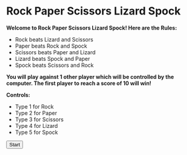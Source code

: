 # Rock Paper Scissors Lizard Spock

<p><b>Welcome to Rock Paper Scissors Lizard Spock! Here are the Rules:</b></p>
<ul>
<li>Rock beats Lizard and Scissors</li>
<li>Paper beats Rock and Spock</li>
<li>Scissors beats Paper and Lizard</li>
<li>Lizard beats Spock and Paper</li>
<li>Spock beats Scissors and Rock</li>  
</ul>

<p><b>You will play against 1 other player which will be controlled by the computer. The first player to reach a score of 10 will win!</b></p>

<p><b>Controls:</b></p>
<ul>
<li>Type 1 for Rock</li>
<li>Type 2 for Paper</li>
<li>Type 3 for Scissors</li>
<li>Type 4 for Lizard</li>
<li>Type 5 for Spock</li>  
</ul>

<script src="game.js">
</script>

<button onclick="myFunction(start)">Start</button>

<p id="demo"></p>

<script>
function myFunction(start) {
  var input = prompt("Please choose (1) Rock, (2) Paper, (3) Scissors, (4) Lizard, or (5) Spock:");
  if (input != null) {
    document.getElementById("demo").innerHTML =
  }
}
</script>


